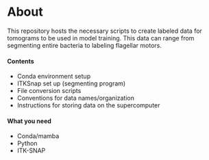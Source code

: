# About
This repository hosts the necessary scripts to create labeled data for tomograms to be used in model training. This data can range from segmenting entire bacteria to labeling flagellar motors.
#### Contents
- Conda environment setup
- ITKSnap set up (segmenting program)
- File conversion scripts
- Conventions for data names/organization
- Instructions for storing data on the supercomputer

#### What you need
- Conda/mamba
- Python
- ITK-SNAP
